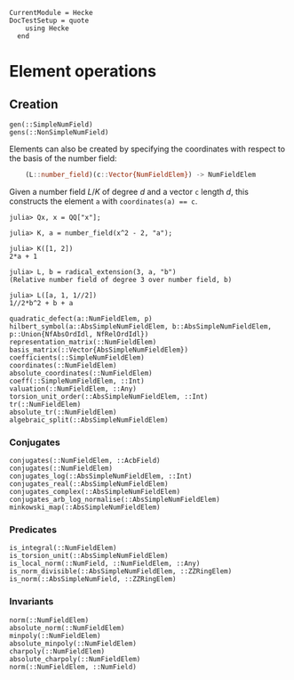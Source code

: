 ```@meta
CurrentModule = Hecke
DocTestSetup = quote
    using Hecke
  end
```

# Element operations

## Creation

```@docs
gen(::SimpleNumField)
gens(::NonSimpleNumField)
```

Elements can also be created by specifying the coordinates with respect to the
basis of the number field:

```julia
    (L::number_field)(c::Vector{NumFieldElem}) -> NumFieldElem
```

Given a number field $L/K$ of degree $d$ and a vector `c` length $d$, this constructs
the element `a` with `coordinates(a) == c`.

```jldoctest
julia> Qx, x = QQ["x"];

julia> K, a = number_field(x^2 - 2, "a");

julia> K([1, 2])
2*a + 1

julia> L, b = radical_extension(3, a, "b")
(Relative number field of degree 3 over number field, b)

julia> L([a, 1, 1//2])
1//2*b^2 + b + a
```


```@docs
quadratic_defect(a::NumFieldElem, p)
hilbert_symbol(a::AbsSimpleNumFieldElem, b::AbsSimpleNumFieldElem, p::Union{NfAbsOrdIdl, NfRelOrdIdl})
representation_matrix(::NumFieldElem)
basis_matrix(::Vector{AbsSimpleNumFieldElem})
coefficients(::SimpleNumFieldElem)
coordinates(::NumFieldElem)
absolute_coordinates(::NumFieldElem)
coeff(::SimpleNumFieldElem, ::Int)
valuation(::NumFieldElem, ::Any)
torsion_unit_order(::AbsSimpleNumFieldElem, ::Int)
tr(::NumFieldElem)
absolute_tr(::NumFieldElem)
algebraic_split(::AbsSimpleNumFieldElem)
```

### Conjugates

```@docs
conjugates(::NumFieldElem, ::AcbField)
conjugates(::NumFieldElem)
conjugates_log(::AbsSimpleNumFieldElem, ::Int)
conjugates_real(::AbsSimpleNumFieldElem)
conjugates_complex(::AbsSimpleNumFieldElem)
conjugates_arb_log_normalise(::AbsSimpleNumFieldElem)
minkowski_map(::AbsSimpleNumFieldElem)
```

### Predicates

```@docs
is_integral(::NumFieldElem)
is_torsion_unit(::AbsSimpleNumFieldElem)
is_local_norm(::NumField, ::NumFieldElem, ::Any)
is_norm_divisible(::AbsSimpleNumFieldElem, ::ZZRingElem)
is_norm(::AbsSimpleNumField, ::ZZRingElem)
```

### Invariants

```@docs
norm(::NumFieldElem)
absolute_norm(::NumFieldElem)
minpoly(::NumFieldElem)
absolute_minpoly(::NumFieldElem)
charpoly(::NumFieldElem)
absolute_charpoly(::NumFieldElem)
norm(::NumFieldElem, ::NumField)
```
